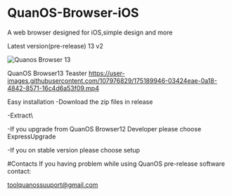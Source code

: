 # QuanOS-Browser-iOS
A web browser designed for iOS,simple design and more

Latest version(pre-release) 13 v2

![Quanos Browser 13](https://user-images.githubusercontent.com/107976829/175765240-13be212f-e0f6-4705-bd82-eb53c7465cb8.png)


QuanOS Browser13 Teaster
https://user-images.githubusercontent.com/107976829/175189946-03424eae-0a18-4842-8571-16c4d6a53f09.mp4

Easy installation
-Download the zip files in release

-Extract\

-If you upgrade from QuanOS Browser12 Developer please choose ExpressUpgrade

-If you on stable version please choose setup

#Contacts
If you having problem while using QuanOS pre-release software contact:

toolquanossuuport@gmail.com

